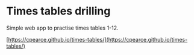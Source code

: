 # Times tables drilling

Simple web app to practise times tables 1-12.

[https://cpearce.github.io/times-tables/](https://cpearce.github.io/times-tables/)
